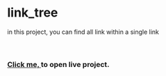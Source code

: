 # link_tree
in this project, you can find all link within a single link <br> <br> <br>
<h3><a href="https://amitkys.github.io/link_tree/">Click me, </a>to open live project.</h3>
